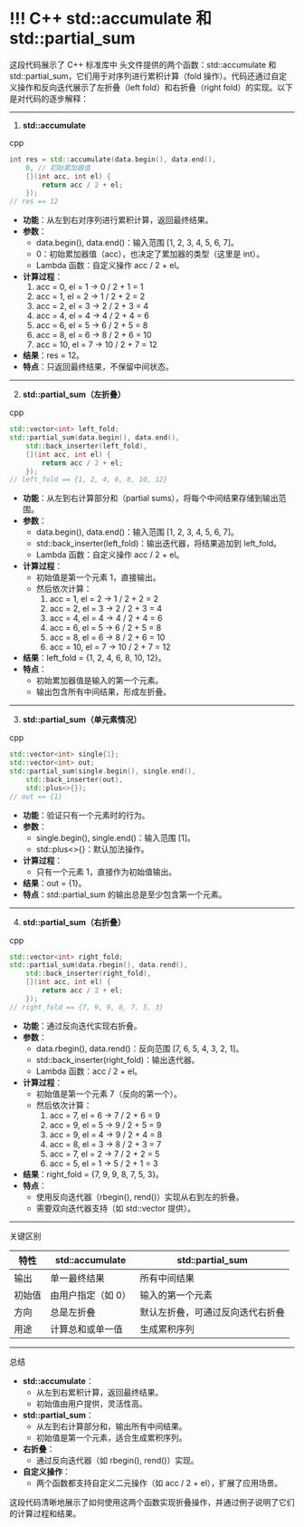 # !!! C++ std::accumulate 和 std::partial_sum 

这段代码展示了 C++ 标准库中 <numeric> 头文件提供的两个函数：std::accumulate 和 std::partial_sum，它们用于对序列进行累积计算（fold 操作）。代码还通过自定义操作和反向迭代展示了左折叠（left fold）和右折叠（right fold）的实现。以下是对代码的逐步解释：

------

1. **std::accumulate**

cpp

```cpp
int res = std::accumulate(data.begin(), data.end(),
    0, // 初始累加器值
    [](int acc, int el) {
        return acc / 2 + el;
    });
// res == 12
```

- **功能**：从左到右对序列进行累积计算，返回最终结果。
- **参数**：
  - data.begin(), data.end()：输入范围 [1, 2, 3, 4, 5, 6, 7]。
  - 0：初始累加器值（acc），也决定了累加器的类型（这里是 int）。
  - Lambda 函数：自定义操作 acc / 2 + el。
- **计算过程**：
  1. acc = 0, el = 1 → 0 / 2 + 1 = 1
  2. acc = 1, el = 2 → 1 / 2 + 2 = 2
  3. acc = 2, el = 3 → 2 / 2 + 3 = 4
  4. acc = 4, el = 4 → 4 / 2 + 4 = 6
  5. acc = 6, el = 5 → 6 / 2 + 5 = 8
  6. acc = 8, el = 6 → 8 / 2 + 6 = 10
  7. acc = 10, el = 7 → 10 / 2 + 7 = 12
- **结果**：res = 12。
- **特点**：只返回最终结果，不保留中间状态。

------

2. **std::partial_sum（左折叠）**

cpp

```cpp
std::vector<int> left_fold;
std::partial_sum(data.begin(), data.end(),
    std::back_inserter(left_fold),
    [](int acc, int el) {
        return acc / 2 + el;
    });
// left_fold == {1, 2, 4, 6, 8, 10, 12}
```

- **功能**：从左到右计算部分和（partial sums），将每个中间结果存储到输出范围。
- **参数**：
  - data.begin(), data.end()：输入范围 [1, 2, 3, 4, 5, 6, 7]。
  - std::back_inserter(left_fold)：输出迭代器，将结果追加到 left_fold。
  - Lambda 函数：自定义操作 acc / 2 + el。
- **计算过程**：
  - 初始值是第一个元素 1，直接输出。
  - 然后依次计算：
    1. acc = 1, el = 2 → 1 / 2 + 2 = 2
    2. acc = 2, el = 3 → 2 / 2 + 3 = 4
    3. acc = 4, el = 4 → 4 / 2 + 4 = 6
    4. acc = 6, el = 5 → 6 / 2 + 5 = 8
    5. acc = 8, el = 6 → 8 / 2 + 6 = 10
    6. acc = 10, el = 7 → 10 / 2 + 7 = 12
- **结果**：left_fold = {1, 2, 4, 6, 8, 10, 12}。
- **特点**：
  - 初始累加器值是输入的第一个元素。
  - 输出包含所有中间结果，形成左折叠。

------

3. **std::partial_sum（单元素情况）**

cpp

```cpp
std::vector<int> single{1};
std::vector<int> out;
std::partial_sum(single.begin(), single.end(),
    std::back_inserter(out),
    std::plus<>{});
// out == {1}
```

- **功能**：验证只有一个元素时的行为。
- **参数**：
  - single.begin(), single.end()：输入范围 [1]。
  - std::plus<>{}：默认加法操作。
- **计算过程**：
  - 只有一个元素 1，直接作为初始值输出。
- **结果**：out = {1}。
- **特点**：std::partial_sum 的输出总是至少包含第一个元素。

------

4. **std::partial_sum（右折叠）**

cpp

```cpp
std::vector<int> right_fold;
std::partial_sum(data.rbegin(), data.rend(),
    std::back_inserter(right_fold),
    [](int acc, int el) {
        return acc / 2 + el;
    });
// right_fold == {7, 9, 9, 8, 7, 5, 3}
```

- **功能**：通过反向迭代实现右折叠。
- **参数**：
  - data.rbegin(), data.rend()：反向范围 [7, 6, 5, 4, 3, 2, 1]。
  - std::back_inserter(right_fold)：输出迭代器。
  - Lambda 函数：acc / 2 + el。
- **计算过程**：
  - 初始值是第一个元素 7（反向的第一个）。
  - 然后依次计算：
    1. acc = 7, el = 6 → 7 / 2 + 6 = 9
    2. acc = 9, el = 5 → 9 / 2 + 5 = 9
    3. acc = 9, el = 4 → 9 / 2 + 4 = 8
    4. acc = 8, el = 3 → 8 / 2 + 3 = 7
    5. acc = 7, el = 2 → 7 / 2 + 2 = 5
    6. acc = 5, el = 1 → 5 / 2 + 1 = 3
- **结果**：right_fold = {7, 9, 9, 8, 7, 5, 3}。
- **特点**：
  - 使用反向迭代器（rbegin(), rend()）实现从右到左的折叠。
  - 需要双向迭代器支持（如 std::vector 提供）。

------

关键区别

| 特性   | std::accumulate    | std::partial_sum                 |
| ------ | ------------------ | -------------------------------- |
| 输出   | 单一最终结果       | 所有中间结果                     |
| 初始值 | 由用户指定（如 0） | 输入的第一个元素                 |
| 方向   | 总是左折叠         | 默认左折叠，可通过反向迭代右折叠 |
| 用途   | 计算总和或单一值   | 生成累积序列                     |

------

总结

- **std::accumulate**：
  - 从左到右累积计算，返回最终结果。
  - 初始值由用户提供，灵活性高。
- **std::partial_sum**：
  - 从左到右计算部分和，输出所有中间结果。
  - 初始值是第一个元素，适合生成累积序列。
- **右折叠**：
  - 通过反向迭代器（如 rbegin(), rend()）实现。
- **自定义操作**：
  - 两个函数都支持自定义二元操作（如 acc / 2 + el），扩展了应用场景。

这段代码清晰地展示了如何使用这两个函数实现折叠操作，并通过例子说明了它们的计算过程和结果。